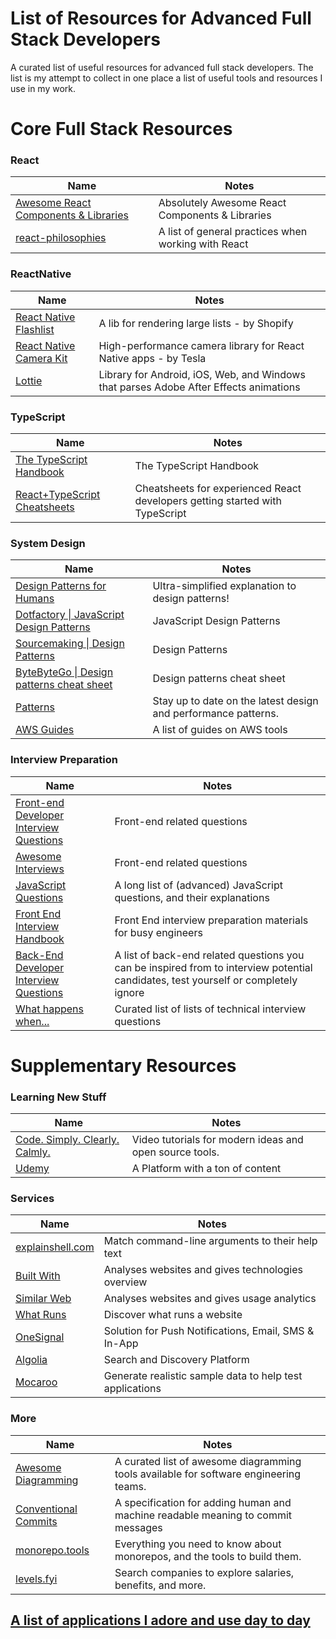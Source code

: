 # List of Resources for Advanced Full Stack Developers

A curated list of useful resources for advanced full stack developers. The list is my attempt to collect in one place a list of useful tools and resources I use in my work.

# Core Full Stack Resources
### React
| Name | Notes |
| --------- | --------- |
| [Awesome React Components & Libraries](https://github.com/brillout/awesome-react-components) | Absolutely Awesome React Components & Libraries |
| [react-philosophies](https://github.com/mithi/react-philosophies) | A list of general practices when working with React |

### ReactNative
| Name | Notes |
| --------- | --------- |
| [React Native Flashlist](https://shopify.github.io/flash-list/) | A lib for rendering large lists - by Shopify |
| [React Native Camera Kit](https://github.com/teslamotors/react-native-camera-kit) | High-performance camera library for React Native apps - by Tesla |
| [Lottie](https://airbnb.io/lottie/#/) | Library for Android, iOS, Web, and Windows that parses Adobe After Effects animations |

### TypeScript
| Name | Notes |
| --------- | --------- |
| [The TypeScript Handbook](https://www.typescriptlang.org/docs/handbook/intro.html) | The TypeScript Handbook |
| [React+TypeScript Cheatsheets](https://github.com/typescript-cheatsheets/react) | Cheatsheets for experienced React developers getting started with TypeScript |

### System Design
| Name | Notes |
| --------- | --------- |
| [Design Patterns for Humans](https://github.com/kamranahmedse/design-patterns-for-humans) | Ultra-simplified explanation to design patterns! |
| [Dotfactory \| JavaScript Design Patterns](https://www.dofactory.com/javascript/design-patterns) | JavaScript Design Patterns |
| [Sourcemaking \| Design Patterns](https://sourcemaking.com/) | Design Patterns |
| [ByteByteGo \| Design patterns cheat sheet](https://sourcemaking.com/) | Design patterns cheat sheet |
| [Patterns](https://www.patterns.dev/posts/) | Stay up to date on the latest design and performance patterns. |
| [AWS Guides](https://github.com/open-guides/og-aws) | A list of guides on AWS tools |

### Interview Preparation
| Name | Notes |
| --------- | --------- |
| [Front-end Developer Interview Questions](https://github.com/h5bp/Front-end-Developer-Interview-Questions) | Front-end related questions |
| [Awesome Interviews](https://github.com/DopplerHQ/awesome-interview-questions) | Front-end related questions |
| [JavaScript Questions](https://github.com/lydiahallie/javascript-questions) | A long list of (advanced) JavaScript questions, and their explanations |
| [Front End Interview Handbook](https://github.com/yangshun/front-end-interview-handbook) | Front End interview preparation materials for busy engineers |
| [Back-End Developer Interview Questions](https://github.com/arialdomartini/Back-End-Developer-Interview-Questions) | A list of back-end related questions you can be inspired from to interview potential candidates, test yourself or completely ignore |
| [What happens when...](https://github.com/alex/what-happens-when) | Curated list of lists of technical interview questions |

# Supplementary Resources
### Learning New Stuff
| Name | Notes |
| --------- | --------- |
| [Code. Simply. Clearly. Calmly.](https://calmcode.io/) | Video tutorials for modern ideas and open source tools. |
| [Udemy](https://udemy.com/) | A Platform with a ton of content |

### Services
| Name | Notes |
| --------- | --------- |
| [explainshell.com](https://github.com/idank/explainshell) | Match command-line arguments to their help text |
| [Built With](https://builtwith.com/) | Analyses websites and gives technologies overview |
| [Similar Web](https://www.similarweb.com/) | Analyses websites and gives usage analytics |
| [What Runs](https://www.whatruns.com/) | Discover what runs a website |
| [OneSignal](https://onesignal.com/) | Solution for Push Notifications, Email, SMS & In-App |
| [Algolia](https://www.algolia.com/) | Search and Discovery Platform |
| [Mocaroo](https://www.mockaroo.com/) | Generate realistic sample data to help test applications |

### More
| Name | Notes |
| --------- | --------- |
| [Awesome Diagramming](https://github.com/shubhamgrg04/awesome-diagramming) | A curated list of awesome diagramming tools available for software engineering teams. |
| [Conventional Commits](https://www.conventionalcommits.org/en/v1.0.0/) | A specification for adding human and machine readable meaning to commit messages |
| [monorepo.tools](https://monorepo.tools/#what-is-a-monorepo) | Everything you need to know about monorepos, and the tools to build them. |
| [levels.fyi](https://www.levels.fyi/) | Search companies to explore salaries, benefits, and more. |

<!-- TODO list of timeeless articles -->

## [A list of applications I adore and use day to day](/what-I-use.md)

